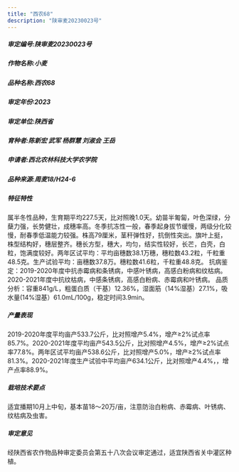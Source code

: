 ```yaml
---
title: "西农68"
description: "陕审麦20230023号"
---
```

##### 审定编号:陕审麦20230023号

##### 作物名称:小麦

##### 品种名称:西农68

##### 审定年份:2023

##### 审定单位:陕西省

##### 育种者:陈新宏 武军 杨群慧 刘淑会 王岳

##### 申请者:西北农林科技大学农学院

##### 品种来源:周麦18/H24-6

##### 特征特性
属半冬性品种，生育期平均227.5天，比对照晚1.0天。幼苗半匍匐，叶色深绿，分蘖力强，长势健壮，成穗率高。冬季抗冻性一般，春季起身拔节缓慢，两级分化较慢，耐春季低温能力较强。株高79厘米，茎秆弹性好，抗倒性突出。旗叶上挺，株型结构好，穗层整齐。穗长方型，穗大，均匀，结实性较好，长芒，白壳，白粒，饱满度较好。两年区试平均：平均亩穗数38.1万穗，穗粒数43.2粒，千粒重48.5克。生产试验平均：亩穗数37.8万。穗粒数41.6粒，千粒重48.8克。
抗病鉴定：2019-2020年度中抗赤霉病和条锈病，中感叶锈病，高感白粉病和纹枯病。2020-2021年度中抗纹枯病，中感条锈病，高感白粉病、赤霉病和叶锈病。
品质分析：容重841g/L，粗蛋白质（干基）12.36%，湿面筋（14%湿基）27.1%，吸水量(14%湿基）61.0mL/100g，稳定时间3.9min。

##### 产量表现
2019-2020年度平均亩产533.7公斤，比对照增产5.4%，增产≥2%试点率85.7%。2020-2021年度平均亩产543.5公斤，比对照增产4.5%，增产≥2%试点率77.8%。两年区试平均亩产538.6公斤，比对照增产5.0%，增产≥2%试点率81.3%。2020-2021年度生产试验中平均亩产634.1公斤，比对照增产4.4%，，增产点率88.9%。

##### 栽培技术要点
适宜播期10月上中旬，基本苗18～20万/亩，注意防治白粉病、赤霉病、叶锈病、纹枯病及虫害。

##### 审定意见
经陕西省农作物品种审定委员会第五十八次会议审定通过，适宜陕西省关中灌区种植。
